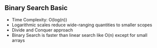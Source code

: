 ## Binary Search Basic
- Time Complexity: O(log(n))
- Logarithmic scales reduce wide-ranging quantities to smaller scopes
- Divide and Conquer approach
- Binary Search is faster than linear search like O(n) except for small arrays
